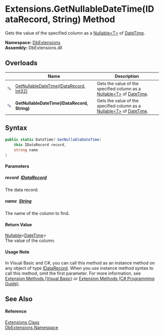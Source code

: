 Extensions.GetNullableDateTime(IDataRecord, String) Method
==========================================================
Gets the value of the specified column as a [Nullable&lt;T>][1] of [DateTime][2].
  
**Namespace:** [DbExtensions][3]  
**Assembly:** DbExtensions.dll

Overloads
---------

|                            | Name                                         | Description                                                                       |
| -------------------------- | -------------------------------------------- | --------------------------------------------------------------------------------- |
| ![Public Extension Method] | [GetNullableDateTime(IDataRecord, Int32)][4] | Gets the value of the specified column as a [Nullable&lt;T>][1] of [DateTime][2]. |
| ![Public Extension Method] | **GetNullableDateTime(IDataRecord, String)** | Gets the value of the specified column as a [Nullable&lt;T>][1] of [DateTime][2]. |


Syntax
------

```csharp
public static DateTime? GetNullableDateTime(
	this IDataRecord record,
	string name
)
```

#### Parameters

##### *record*  [IDataRecord][5]
The data record.

##### *name*  [String][6]
The name of the column to find.

#### Return Value
[Nullable][1]&lt;[DateTime][2]>  
The value of the column.
#### Usage Note
In Visual Basic and C#, you can call this method as an instance method on any object of type [IDataRecord][5]. When you use instance method syntax to call this method, omit the first parameter. For more information, see [Extension Methods (Visual Basic)][7] or [Extension Methods (C# Programming Guide)][8].

See Also
--------

#### Reference
[Extensions Class][9]  
[DbExtensions Namespace][3]  

[1]: https://learn.microsoft.com/dotnet/api/system.nullable-1
[2]: https://learn.microsoft.com/dotnet/api/system.datetime
[3]: ../README.md
[4]: GetNullableDateTime.md
[5]: https://learn.microsoft.com/dotnet/api/system.data.idatarecord
[6]: https://learn.microsoft.com/dotnet/api/system.string
[7]: https://docs.microsoft.com/dotnet/visual-basic/programming-guide/language-features/procedures/extension-methods
[8]: https://docs.microsoft.com/dotnet/csharp/programming-guide/classes-and-structs/extension-methods
[9]: README.md
[Public Extension Method]: ../../icons/pubextension.svg "Public Extension Method"